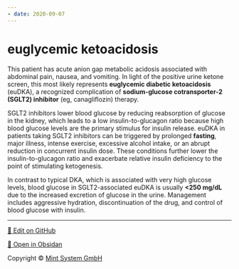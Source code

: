 ```yaml
---
- date: 2020-09-07
---
```


# euglycemic ketoacidosis

<!-- euglycemic DKA cause, sx -->

This patient has acute anion gap metabolic acidosis associated with abdominal pain, nausea, and vomiting.  In light of the positive urine ketone screen, this most likely represents **euglycemic diabetic ketoacidosis** (euDKA), a recognized complication of **sodium-glucose cotransporter-2 (SGLT2) inhibitor** (eg, canagliflozin) therapy.

SGLT2 inhibitors lower blood glucose by reducing reabsorption of glucose in the kidney, which leads to a low insulin-to-glucagon ratio because high blood glucose levels are the primary stimulus for insulin release.  euDKA in patients taking SGLT2 inhibitors can be triggered by prolonged **fasting**, major illness, intense exercise, excessive alcohol intake, or an abrupt reduction in concurrent insulin dose.  These conditions further lower the insulin-to-glucagon ratio and exacerbate relative insulin deficiency to the point of stimulating ketogenesis.

In contrast to typical DKA, which is associated with very high glucose levels, blood glucose in SGLT2-associated euDKA is usually **<250 mg/dL** due to the increased excretion of glucose in the urine.  Management includes aggressive hydration, discontinuation of the drug, and control of blood glucose with insulin.


<hr>

[📝 Edit on GitHub](https://github.com/Mint-System/Knowledge/blob/master/euglycemic%20ketoacidosis.md)

[📂 Open in Obsidan](obsidian://open?vault=Knowledge%20Mint%20System&file=euglycemic%20ketoacidosis.md ':target=_self')

<footer>Copyright © <a href="https://www.mint-system.ch/">Mint System GmbH</a></footer>